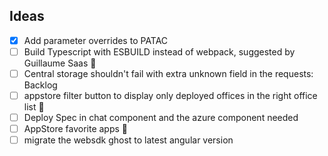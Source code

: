 ## Ideas
- [x] Add parameter overrides to PATAC
- [ ] Build Typescript with ESBUILD instead of webpack, suggested by Guillaume Saas 🔁
- [ ] Central storage shouldn't fail with extra unknown field in the requests: Backlog
- [ ] appstore filter button to display only deployed offices in the right office list 🔁
- [ ] Deploy Spec in chat component and the azure component needed
- [ ] AppStore favorite apps 🔁
- [ ] migrate the websdk ghost to latest angular version